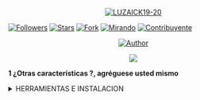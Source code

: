 <p align="center">
<a href="https://github.com/LUZAICK/LUZAICK19-20"><img title="LUZAICK19-20" src="https://img.shields.io/badge/github-LUZAICK19-20orange.svg?style=social&logo=github"></a>
</p>

<a href="https://https://github.com/LUZAICK/LUZAICK19-20.md/followers"><img title="Followers" src="https://img.shields.io/github/followers/LUZAICK19-20?label=Followers&style=social"></a>
<a href="https://github.com/LUZAICK/LUZAICK19-20/stargazers/"><img title="Stars" src="https://img.shields.io/github/stars/LUZAICK/LUZAICK19-20?&style=social"></a>
<a href="https://github.com/LUZAICK/LUZAICK19-20/network/members"><img title="Fork" src="https://img.shields.io/github/forks/LUZAICK19-20/fgbotv3?style=social"></a>
<a href="https://github.com/LUZAICK/LUZAICK19-20/watchers"><img title="Mirando" src="https://img.shields.io/github/watchers/LUZAICK19-20?label=Watching&style=social"></a>
<a href="https://github.com/LUZAICK/LUZAICK19-20/LUZAICK19-20/watchers"><img title="Contribuyente" src="https://img.shields.io/github/contributors/LUZAICK/fgbotv3?logo=github&style=social"></a>
</p>

<p align="center">
<a href="https://github.com/LUZAICK/LUZAICK19-20/stargazers/"><img title="Author" src="https://img.shields.io/badge/LUZAICK19-20-orange?style=for-the-badge&logo=github"></a>
</p>


<p align="center">
<a href=""><img src="https://github.com/LUZAICK/LUZAICK19-20img.shields.io/github/repo-size/LUZAICK/LUZAICK 19-20?label=Peso%20repositorio&style=plastic"></a>


</p>

**1 ¿Otras características ?, agréguese usted mismo**


<details close="close">
  <summary>HERRAMIENTAS E INSTALACION</summary>
  



> pkg install git
> git clone https://github.com/LUZAICK/LUZAICK19-20
> cd LUZAICK19-20
> bash install.sh
> npm start
```

después de salir del código QR en termux, lo escanea usando el número de WhatsApp que se usará para los bots
</details>

<details open="open">
  <summary>CONTACTOS</summary>
